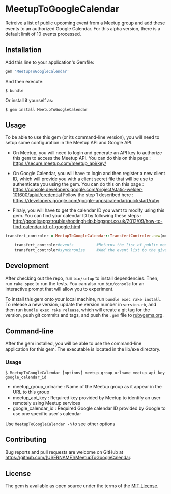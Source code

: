 # MeetupToGoogleCalendar

Retreive a list of public upcoming event from a Meetup group and add these events to an authorized Google Calendar. For this alpha version, there is a default limit of 10 events processed.

## Installation

Add this line to your application's Gemfile:

```ruby
gem 'MeetupToGoogleCalendar'
```

And then execute:

    $ bundle

Or install it yourself as:

    $ gem install MeetupToGoogleCalendar

## Usage

To be able to use this gem (or its command-line version), you will need to setup some configuration in the Meetup APi and Google API.

- On Meetup, you will need to login and generate an API key to authorize this gem to access the Meetup API. You can do this on this page : https://secure.meetup.com/meetup_api/key/

- On Google Calendar, you will have to login and then register a new client ID, which will provide you with a client secret file that will be use to authenticate you using the gem. You can do this on this page : https://console.developers.google.com/project/static-welder-101600/apiui/credential
Follow the step 1 described here : https://developers.google.com/google-apps/calendar/quickstart/ruby

- Finaly, you will have to get the calendar ID you want to modify using this gem. You can find your calendar ID by following these steps : http://googleappstroubleshootinghelp.blogspot.co.uk/2012/09/how-to-find-calendar-id-of-google.html

```ruby
transfert_controler = MeetupToGoogleCalendar::TransfertControler.new(meetup_group_urlname, api_key, calendar_id)
```

```ruby
	transfert_controler#events			#Returns the list of public meetup event for the given meetup group
	transfert_controler#synchronize		#Add the event list to the given google calendar account
```

## Development

After checking out the repo, run `bin/setup` to install dependencies. Then, run `rake spec` to run the tests. You can also run `bin/console` for an interactive prompt that will allow you to experiment.

To install this gem onto your local machine, run `bundle exec rake install`. To release a new version, update the version number in `version.rb`, and then run `bundle exec rake release`, which will create a git tag for the version, push git commits and tags, and push the `.gem` file to [rubygems.org](https://rubygems.org).

## Command-line

After the gem installed, you will be able to use the command-line application for this gem. The executable is located in the lib/exe directory.

### Usage

    $ MeetupToGoogleCalendar [options] meetup_group_urlname meetup_api_key google_calendar_id

* meetup_group_urlname : Name of the Meetup group as it appear in the URL to this group
* meetup_api_key : Required key provided by Meetup to identify an user remotely using Meetup services
* google_calendar_id : Required Google calendar ID provided by Google to use one specific user's calendar

Use `MeetupToGoogleCalendar -h` to see other options

## Contributing

Bug reports and pull requests are welcome on GitHub at https://github.com/[USERNAME]/MeetupToGoogleCalendar.


## License

The gem is available as open source under the terms of the [MIT License](http://opensource.org/licenses/MIT).


